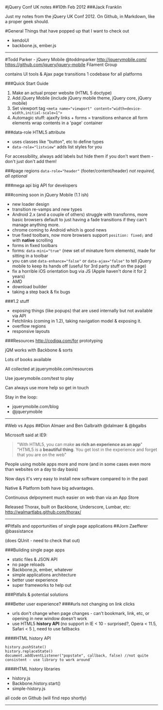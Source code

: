 #jQuery Conf UK notes
##10th Feb 2012
###Jack Franklin

Just my notes from the jQuery UK Conf 2012. On Github, in Markdown, like a proper geek should.


#General Things that have popped up that I want to check out
- kendoUI
- backbone.js, ember.js

---

#Todd Parker - jQuery Mobile
@toddmparker
http://jquerymobile.com/
https://github.com/jquery/jquery-mobile
Filament Group

contains UI tools & Ajax page transitions
1 codebase for all platforms

###Quick Start Guide
1. Make an actual proper website (HTML 5 doctype)
2. Add jQuery Mobile (include jQuery mobile theme, jQuery core, jQuery mobile)
3. Set viewport tag `<meta name="viewport" content="width=device-width,initial-scale=1">`
4. Automagic stuff:
   ajaxify links + forms = transitions
   enhance all form elements
   wrap contents in a 'page' container

###data-role HTML5 attribute
- uses classes like "button", etc to define types 
- `data-role="listview"` adds list styles for you

For accessibility, always add labels but hide them if you don't want them - don't just don't add them!

###page regions
`data-role="header"` (footer/content/header) _not required, all optional_

###mega api
big API for developers

###coming soon in jQuery Mobile (1.1 ish)
- new loader design
- transition re-vamps and new types
- Android 2.x (and a couple of others) struggle with transforms, more basic browsers default to just having a fade transitions if they can't manage anything more.
- chrome coming to Android which is good news
- true fixed toolbars, now more browsers support `position: fixed;` and with __native__ scrolling
- forms in fixed toolbars
- forms: `data-mini="true"` (new set of minature form elements), made for sitting in a toolbar
- you can use `data-enhance="false"` or `data-ajax="false"` to tell jQuery mobile to keep its hands off (useful for 3rd party stuff on the page)
- fix a horrible iOS orientation bug via JS (Apple haven't done it for 2 years)
- AMD
- download builder
- taking a step back & fix bugs

###1.2 stuff
- exposing things (like popups) that are used internally but not available via API
- Fetchlinks (coming in 1.2), taking navigation model & exposing it.
- overflow regions
- responsive layouts

###Resources
http://codiqa.com/for prototyping

jQM works with Backbone & sorts

Lots of books available

All collected at jquerymobile.com/resources


Use jquerymobile.com/test to play

Can always use more help so get in touch

Stay in the loop:
- jquerymobile.com/blog
- @jquerymobile

---

#Web vs Apps
##Dion Almaer and Ben Galbraith
@dalmaer & @bgalbs

Microsoft said at IE9:
>"With HTML5, you can make __as rich an experience as an app__"
>"HTML5 is a __beautiful thing__. You get lost in the experience and forget that you are on the web"

People using mobile apps more and more (and in some cases even more than websites on a day to day basis)

Now days it's very easy to install new software compared to in the past

Native & Platform both have big advantages.

Continuous delpoyment much easier on web than via an App Store

Released Thorax, built on Backbone, Underscore, Lumbar, etc: http://walmartlabs.github.com/thorax/

---

#Pitfalls and opportunities of single page applications
##Jorn Zaefferer
@bassistance

(does QUnit - need to check that out)

###Building single page apps
- static files & JSON API
- no page reloads
- Backbone.js, ember, whatever
- simple applications architecture
- better user experience
- super frameworks to help out

###Pitfalls & potential solutions

###Better user experience?
####urls not changing on link clicks
- urls don't change when page changes - can't bookmark, link, etc, or opening in new window doesn't work
- use HTML5 __history API__ (no support in IE < 10 - surprised?, Opera < 11.5, Safari < 5 ), need to use fallbacks

####HTML history API

    history.pushState()
    history.replaceState()
    document.addEventListener("popstate", callback, false) //not quite consistent - use library to work around`

####HTML history libraries
- history.js
- Backbone.history.start()
- simple-history.js

all code on Github (will find repo shortly)



---
